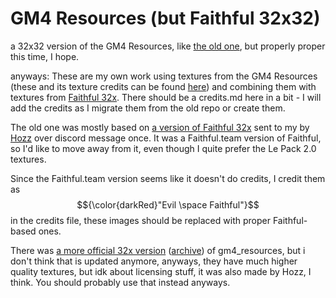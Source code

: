 # GM4 Resources (but Faithful 32x32)
a 32x32 version of the GM4 Resources, like [the old one](https://github.com/adriaan1313/GM4_Resources_32x32), but properly proper this time, I hope.


anyways: These are my own work using textures from the GM4 Resources (these and its texture credits can be found [here](https://github.com/Gamemode4Dev/GM4_Resources)) and combining them with textures from [Faithful 32x](https://faithfulpack.net/faithful32x/latest). There should be a credits.md here in a bit - I will add the credits as I migrate them from the old repo or create them.

The old one was mostly based on [a version of Faithful 32x](https://archive.org/download/le_pack_2.0__extras/le%2Bpack%2B2.0%2B%2B%2Bextras.zip) sent to my by [Hozz](https://github.com/hozz8528) over discord message once. It was a Faithful.team version of Faithful, so I'd like to move away from it, even though I quite prefer the Le Pack 2.0 textures.

Since the Faithful.team version seems like it doesn't do credits, I credit them as  $${\color{darkRed}"Evil \space Faithful"}$$ in the credits file, these images should be replaced with proper Faithful-based ones.

There was [a more official 32x version](https://cdn.discordapp.com/attachments/1051965594376880208/1075756883262046259/gm4_rp_32x.zip) ([archive](https://web.archive.org/web/20230929172355/https://cdn.discordapp.com/attachments/1051965594376880208/1075756883262046259/gm4_rp_32x.zip)) of gm4_resources, but i don't think that is updated anymore, anyways, they have much higher quality textures, but idk about licensing stuff, it was also made by Hozz, I think. You should probably use that instead anyways.
